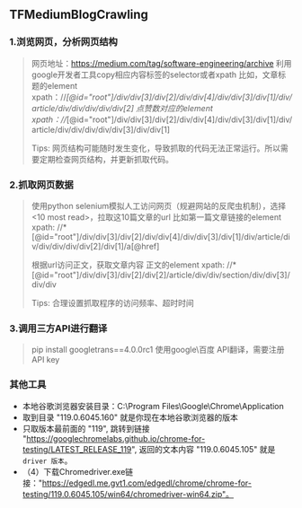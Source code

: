 ## TFMediumBlogCrawling
### 1.浏览网页，分析网页结构
> 网页地址：https://medium.com/tag/software-engineering/archive
> 利用google开发者工具copy相应内容标签的selector或者xpath
> 比如，文章标题的element xpath：//*[@id="root"]/div/div[3]/div[2]/div/div[4]/div/div[3]/div[1]/div/article/div/div/div/div/div[2]
> 点赞数对应的element xpath：//*[@id="root"]/div/div[3]/div[2]/div/div[4]/div/div[3]/div[1]/div/article/div/div/div/div/div[3]/div/div[1]
>  
> Tips: 网页结构可能随时发生变化，导致抓取的代码无法正常运行。所以需要定期检查网页结构，并更新抓取代码。
> 
### 2.抓取网页数据
> 使用python selenium模拟人工访问网页（规避网站的反爬虫机制），选择<10 most read>，拉取这10篇文章的url
> 比如第一篇文章链接的element xpath: //*[@id="root"]/div/div[3]/div[2]/div/div[4]/div/div[3]/div[1]/div/article/div/div/div/div/div[2]/div[1]/a[@href]
> 
> 根据url访问正文，获取文章内容
> 正文的element xpath:  //*[@id="root"]/div/div[3]/div[2]/div[2]/article/div/div/section/div/div[3]/div/div
> 
>  Tips: 合理设置抓取程序的访问频率、超时时间
>  
### 3.调用三方API进行翻译
> pip install googletrans==4.0.0rc1
> 使用google\百度 API翻译，需要注册API key

### 其他工具
+  本地谷歌浏览器安装目录：C:\Program Files\Google\Chrome\Application
+  取到目录 "119.0.6045.160" 就是你现在本地谷歌浏览器的版本
+  只取版本最前面的 "119", 跳转到链接 "https://googlechromelabs.github.io/chrome-for-testing/LATEST_RELEASE_119", 返回的文本内容 "119.0.6045.105" 就是 `driver 版本`。
+ （4）下载Chromedriver.exe链接："https://edgedl.me.gvt1.com/edgedl/chrome/chrome-for-testing/119.0.6045.105/win64/chromedriver-win64.zip"。
